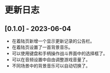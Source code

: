 # 更新日志

## [0.1.0] - 2023-06-04

- 在着陆页新增一个显示更新记录的公告栏。
- 在着陆页设置了一首背景音乐。
- 可以使用键盘和手柄操作战斗界面中的选择框了。
- 可以在音频设置中自由调整游戏音量了。
- 不同场景中的背景音乐可以自动切换了。
